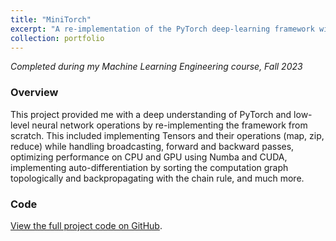 ```yaml
---
title: "MiniTorch"
excerpt: "A re-implementation of the PyTorch deep-learning framework with the ability to execute Torch code. <br/><img src='/images/MiniTorch.png' width='350px'>"
collection: portfolio
---
```

*Completed during my Machine Learning Engineering course, Fall 2023*  

### Overview  
This project provided me with a deep understanding of PyTorch and low-level neural network
operations by re-implementing the framework from scratch. This included implementing Tensors and
their operations (map, zip, reduce) while handling broadcasting, forward and backward passes,
optimizing performance on CPU and GPU using Numba and CUDA, implementing auto-differentiation by sorting the computation graph topologically and backpropagating with the chain rule, and much more.

### Code 
[View the full project code on GitHub](https://github.com/MaximClouser/MiniTorch). 
